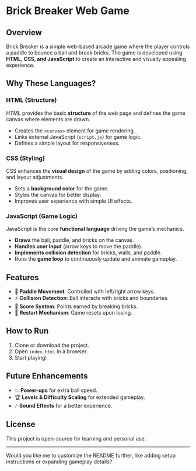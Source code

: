 # Brick Breaker Web Game

## Overview
Brick Breaker is a simple web-based arcade game where the player controls a paddle to bounce a ball and break bricks. The game is developed using **HTML, CSS, and JavaScript** to create an interactive and visually appealing experience.

## Why These Languages?
### **HTML (Structure)**
HTML provides the basic **structure** of the web page and defines the game canvas where elements are drawn.
- Creates the `<canvas>` element for game rendering.
- Links external JavaScript (`script.js`) for game logic.
- Defines a simple layout for responsiveness.

### **CSS (Styling)**
CSS enhances the **visual design** of the game by adding colors, positioning, and layout adjustments.
- Sets a **background color** for the game.
- Styles the canvas for better display.
- Improves user experience with simple UI effects.

### **JavaScript (Game Logic)**
JavaScript is the core **functional language** driving the game’s mechanics.
- **Draws** the ball, paddle, and bricks on the canvas.
- **Handles user input** (arrow keys to move the paddle).
- **Implements collision detection** for bricks, walls, and paddle.
- Runs the **game loop** to continuously update and animate gameplay.

## Features
- 🏓 **Paddle Movement**: Controlled with left/right arrow keys.
- ⚡ **Collision Detection**: Ball interacts with bricks and boundaries.
- 🎯 **Score System**: Points earned by breaking bricks.
- 🔄 **Restart Mechanism**: Game resets upon losing.

## How to Run
1. Clone or download the project.
2. Open `index.html` in a browser.
3. Start playing!

## Future Enhancements
- 💥 **Power-ups** for extra ball speed.
- 🏆 **Levels & Difficulty Scaling** for extended gameplay.
- 🎶 **Sound Effects** for a better experience.

## License
This project is open-source for learning and personal use.

---

Would you like me to customize the README further, like adding setup instructions or expanding gameplay details?
